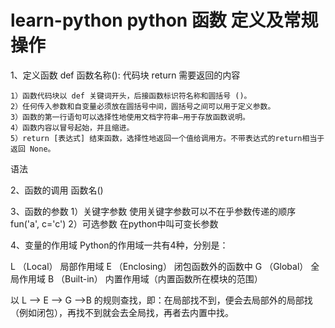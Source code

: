 # learn-python python 函数 定义及常规操作
1、定义函数
def 函数名称():
    代码块
    return 需要返回的内容

    1）函数代码块以 def 关键词开头，后接函数标识符名称和圆括号 ()。
    2）任何传入参数和自变量必须放在圆括号中间，圆括号之间可以用于定义参数。
    3）函数的第一行语句可以选择性地使用文档字符串—用于存放函数说明。
    4）函数内容以冒号起始，并且缩进。
    5）return [表达式] 结束函数，选择性地返回一个值给调用方。不带表达式的return相当于返回 None。
语法

2、函数的调用
函数名()

3、函数的参数
    1）关键字参数 使用关键字参数可以不在乎参数传递的顺序 fun('a', c='c')
    2）可选参数 在python中叫可变长参数


4、变量的作用域
Python的作用域一共有4种，分别是：

L （Local） 局部作用域
E （Enclosing） 闭包函数外的函数中
G （Global） 全局作用域
B （Built-in） 内置作用域（内置函数所在模块的范围）

以 L –> E –> G –>B 的规则查找，即：在局部找不到，便会去局部外的局部找（例如闭包），再找不到就会去全局找，再者去内置中找。
